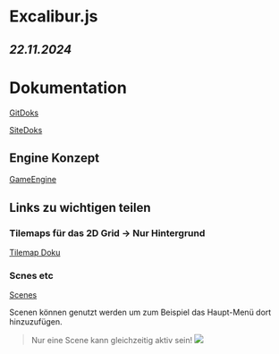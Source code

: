 # Excalibur.js
*22.11.2024*
---
# Dokumentation

[GitDoks](https://github.com/excaliburjs/Excalibur/tree/9176e5b705cc8b851050d5e0395e58bdb29c13c0/site/docs)

[SiteDoks](https://excaliburjs.com/docs)


## Engine Konzept

[GameEngine](https://excaliburjs.com/docs/engine)

## Links zu wichtigen teilen

### Tilemaps für das 2D Grid -> Nur Hintergrund
[Tilemap Doku](https://excaliburjs.com/docs/tilemap/)

### Scnes etc
[Scenes](https://excaliburjs.com/docs/scenes)

Scenen können genutzt werden um zum Beispiel das Haupt-Menü dort hinzuzufügen. 
> Nur eine Scene kann gleichzeitig aktiv sein!
![](https://excaliburjs.com/assets/images/SceneLifecycle-f54c57011352c478c15937d5180f5643.png)